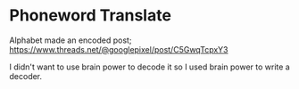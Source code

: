 Phoneword Translate
===

Alphabet made an encoded post; https://www.threads.net/@googlepixel/post/C5GwqTcpxY3

I didn't want to use brain power to decode it so I used brain power to write a decoder.